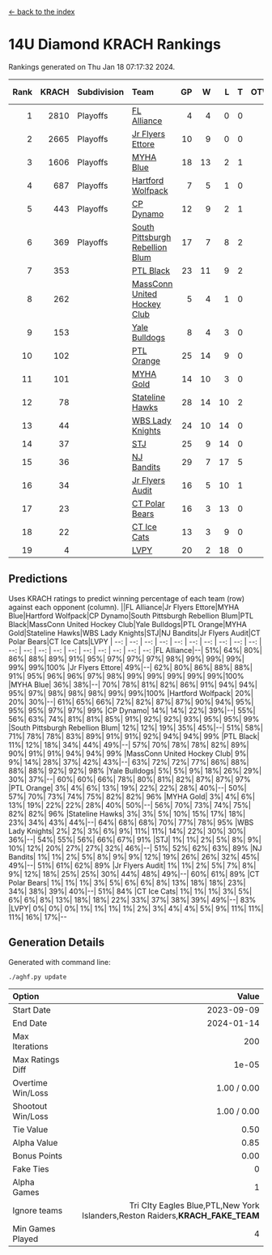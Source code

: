[<- back to the index](readme.md)
# 14U Diamond KRACH Rankings
Rankings generated on Thu Jan 18 07:17:32 2024.

Rank|KRACH|Subdivision|Team|GP|W|L|T|OTW|OTL|SoS|Exp Wins|Win Diff
---:|---:|:---|:---|---:|---:|---:|---:|---:|---:|---:|---:|---:
1|2810|Playoffs|[FL Alliance](https://gamesheetstats.com/seasons/3663/teams/156905/schedule)|4|4|0|0|0|0|93|4.8|-0.0
2|2665|Playoffs|[Jr Flyers Ettore](https://gamesheetstats.com/seasons/3663/teams/140817/schedule)|10|9|0|0|0|1|357|9.9|0.0
3|1606|Playoffs|[MYHA Blue](https://gamesheetstats.com/seasons/3663/teams/140816/schedule)|18|13|2|1|2|0|353|16.4|0.0
4|687|Playoffs|[Hartford Wolfpack](https://gamesheetstats.com/seasons/3663/teams/140814/schedule)|7|5|1|0|0|1|381|5.9|0.0
5|443|Playoffs|[CP Dynamo](https://gamesheetstats.com/seasons/3663/teams/140823/schedule)|12|9|2|1|0|0|217|10.4|0.0
6|369|Playoffs|[South Pittsburgh Rebellion Blum](https://gamesheetstats.com/seasons/3663/teams/140812/schedule)|17|7|8|2|0|0|932|8.9|0.0
7|353||[PTL Black](https://gamesheetstats.com/seasons/3663/teams/140815/schedule)|23|11|9|2|1|0|779|13.8|-0.0
8|262||[MassConn United Hockey Club](https://gamesheetstats.com/seasons/3663/teams/140810/schedule)|5|4|1|0|0|0|135|4.9|0.0
9|153||[Yale Bulldogs](https://gamesheetstats.com/seasons/3663/teams/156906/schedule)|8|4|3|0|1|0|124|5.9|0.0
10|102||[PTL Orange](https://gamesheetstats.com/seasons/3663/teams/140821/schedule)|25|14|9|0|1|1|154|15.9|0.0
11|101||[MYHA Gold](https://gamesheetstats.com/seasons/3663/teams/140824/schedule)|14|10|3|0|0|1|49|10.9|0.0
12|78||[Stateline Hawks](https://gamesheetstats.com/seasons/3663/teams/140813/schedule)|28|14|10|2|1|1|236|16.9|0.0
13|44||[WBS Lady Knights](https://gamesheetstats.com/seasons/3663/teams/140825/schedule)|24|10|14|0|0|0|284|10.9|0.0
14|37||[STJ](https://gamesheetstats.com/seasons/3663/teams/140822/schedule)|25|9|14|0|1|1|191|10.9|0.0
15|36||[NJ Bandits](https://gamesheetstats.com/seasons/3663/teams/140811/schedule)|29|7|17|5|0|0|400|10.4|0.0
16|34||[Jr Flyers Audit](https://gamesheetstats.com/seasons/3663/teams/140819/schedule)|16|5|10|1|0|0|109|6.4|0.0
17|23||[CT Polar Bears](https://gamesheetstats.com/seasons/3663/teams/140818/schedule)|16|3|13|0|0|0|488|3.9|0.0
18|22||[CT Ice Cats](https://gamesheetstats.com/seasons/3663/teams/140826/schedule)|13|3|9|0|0|1|215|3.9|0.0
19|4||[LVPY](https://gamesheetstats.com/seasons/3663/teams/140820/schedule)|20|2|18|0|0|0|52|2.9|0.0

## Predictions
Uses KRACH ratings to predict winning percentage of each team (row) against each opponent (column).
||FL Alliance|Jr Flyers Ettore|MYHA Blue|Hartford Wolfpack|CP Dynamo|South Pittsburgh Rebellion Blum|PTL Black|MassConn United Hockey Club|Yale Bulldogs|PTL Orange|MYHA Gold|Stateline Hawks|WBS Lady Knights|STJ|NJ Bandits|Jr Flyers Audit|CT Polar Bears|CT Ice Cats|LVPY
| --: | --: | --: | --: | --: | --: | --: | --: | --: | --: | --: | --: | --: | --: | --: | --: | --: | --: | --: | --: 
|FL Alliance|--| 51%| 64%| 80%| 86%| 88%| 89%| 91%| 95%| 97%| 97%| 97%| 98%| 99%| 99%| 99%| 99%| 99%|100%
|Jr Flyers Ettore| 49%|--| 62%| 80%| 86%| 88%| 88%| 91%| 95%| 96%| 96%| 97%| 98%| 99%| 99%| 99%| 99%| 99%|100%
|MYHA Blue| 36%| 38%|--| 70%| 78%| 81%| 82%| 86%| 91%| 94%| 94%| 95%| 97%| 98%| 98%| 98%| 99%| 99%|100%
|Hartford Wolfpack| 20%| 20%| 30%|--| 61%| 65%| 66%| 72%| 82%| 87%| 87%| 90%| 94%| 95%| 95%| 95%| 97%| 97%| 99%
|CP Dynamo| 14%| 14%| 22%| 39%|--| 55%| 56%| 63%| 74%| 81%| 81%| 85%| 91%| 92%| 92%| 93%| 95%| 95%| 99%
|South Pittsburgh Rebellion Blum| 12%| 12%| 19%| 35%| 45%|--| 51%| 58%| 71%| 78%| 78%| 83%| 89%| 91%| 91%| 92%| 94%| 94%| 99%
|PTL Black| 11%| 12%| 18%| 34%| 44%| 49%|--| 57%| 70%| 78%| 78%| 82%| 89%| 90%| 91%| 91%| 94%| 94%| 99%
|MassConn United Hockey Club|  9%|  9%| 14%| 28%| 37%| 42%| 43%|--| 63%| 72%| 72%| 77%| 86%| 88%| 88%| 88%| 92%| 92%| 98%
|Yale Bulldogs|  5%|  5%|  9%| 18%| 26%| 29%| 30%| 37%|--| 60%| 60%| 66%| 78%| 80%| 81%| 82%| 87%| 87%| 97%
|PTL Orange|  3%|  4%|  6%| 13%| 19%| 22%| 22%| 28%| 40%|--| 50%| 57%| 70%| 73%| 74%| 75%| 82%| 82%| 96%
|MYHA Gold|  3%|  4%|  6%| 13%| 19%| 22%| 22%| 28%| 40%| 50%|--| 56%| 70%| 73%| 74%| 75%| 82%| 82%| 96%
|Stateline Hawks|  3%|  3%|  5%| 10%| 15%| 17%| 18%| 23%| 34%| 43%| 44%|--| 64%| 68%| 68%| 70%| 77%| 78%| 95%
|WBS Lady Knights|  2%|  2%|  3%|  6%|  9%| 11%| 11%| 14%| 22%| 30%| 30%| 36%|--| 54%| 55%| 56%| 66%| 67%| 91%
|STJ|  1%|  1%|  2%|  5%|  8%|  9%| 10%| 12%| 20%| 27%| 27%| 32%| 46%|--| 51%| 52%| 62%| 63%| 89%
|NJ Bandits|  1%|  1%|  2%|  5%|  8%|  9%|  9%| 12%| 19%| 26%| 26%| 32%| 45%| 49%|--| 51%| 61%| 62%| 89%
|Jr Flyers Audit|  1%|  1%|  2%|  5%|  7%|  8%|  9%| 12%| 18%| 25%| 25%| 30%| 44%| 48%| 49%|--| 60%| 61%| 89%
|CT Polar Bears|  1%|  1%|  1%|  3%|  5%|  6%|  6%|  8%| 13%| 18%| 18%| 23%| 34%| 38%| 39%| 40%|--| 51%| 84%
|CT Ice Cats|  1%|  1%|  1%|  3%|  5%|  6%|  6%|  8%| 13%| 18%| 18%| 22%| 33%| 37%| 38%| 39%| 49%|--| 83%
|LVPY|  0%|  0%|  0%|  1%|  1%|  1%|  1%|  2%|  3%|  4%|  4%|  5%|  9%| 11%| 11%| 11%| 16%| 17%|--

## Generation Details

Generated with command line:
```
./aghf.py update
```

| Option | Value |
| :----- | ----: |
| Start Date | 2023-09-09 |
| End Date | 2024-01-14 |
| Max Iterations | 200 |
| Max Ratings Diff | 1e-05 |
| Overtime Win/Loss | 1.00 / 0.00 |
| Shootout Win/Loss | 1.00 / 0.00 |
| Tie Value | 0.50 |
| Alpha Value | 0.85 |
| Bonus Points | 0.00 |
| Fake Ties | 0 |
| Alpha Games | 1 |
| Ignore teams | Tri CIty Eagles Blue,PTL,New York Islanders,Reston Raiders,__KRACH_FAKE_TEAM__ |
| Min Games Played | 4 |

